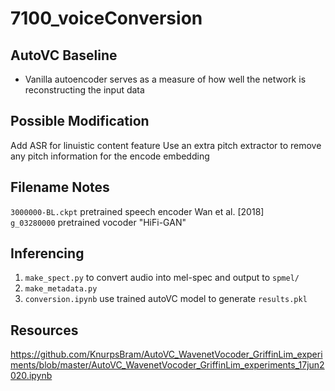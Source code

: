 # 7100_voiceConversion

## AutoVC Baseline
* Vanilla autoencoder serves as a measure of how well the network is reconstructing the input data

## Possible Modification
Add ASR for linuistic content feature
Use an extra pitch extractor to remove any pitch information for the encode embedding

## Filename Notes
`3000000-BL.ckpt` pretrained speech encoder Wan et al. [2018] <br>
`g_03280000` pretrained vocoder "HiFi-GAN"

## Inferencing
1. `make_spect.py` to convert audio into mel-spec and output to `spmel/`
2. `make_metadata.py` 
3. `conversion.ipynb` use trained autoVC model to generate `results.pkl`

## Resources
https://github.com/KnurpsBram/AutoVC_WavenetVocoder_GriffinLim_experiments/blob/master/AutoVC_WavenetVocoder_GriffinLim_experiments_17jun2020.ipynb



